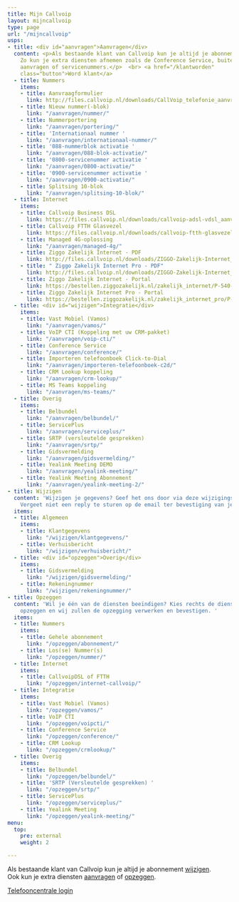 ```yaml
---
title: Mijn Callvoip
layout: mijncallvoip
type: page
url: "/mijncallvoip"
usps:
- title: <div id="aanvragen">Aanvragen</div>
  content: <p>Als bestaande klant van Callvoip kun je altijd je abonnement uitbreiden.
    Zo kun je extra diensten afnemen zoals de Conference Service, buitenlandse nummers
    aanvragen of servicenummers.</p>  <br> <a href="/klantworden"
    class="button">Word klant</a>
  - title: Nummers
    items:
    - title: Aanvraagformulier
      link: http://files.callvoip.nl/downloads/CallVoip_telefonie_aanvraagformulier.pdf
    - title: Nieuw nummer(-blok)
      link: "/aanvragen/nummer/"
    - title: Nummerportering
      link: "/aanvragen/portering/"
    - title: 'Internationaal nummer '
      link: "/aanvragen/internationaal-nummer/"
    - title: '088-nummerblok activatie '
      link: "/aanvragen/088-blok-activatie/"
    - title: '0800-servicenummer activatie '
      link: "/aanvragen/0800-activatie/"
    - title: '0900-servicenummer activatie '
      link: "/aanvragen/0900-activatie/"
    - title: Splitsing 10-blok
      link: "/aanvragen/splitsing-10-blok/"
  - title: Internet
    items:
    - title: Callvoip Business DSL
      link: https://files.callvoip.nl/downloads/callvoip-adsl-vdsl_aanvraagformulier.pdf
    - title: Callvoip FTTH Glasvezel
      link: https://files.callvoip.nl/downloads/callvoip-ftth-glasvezel_aanvraagformulier.pdf
    - title: Managed 4G-oplossing
      link: "/aanvragen/managed-4g/"
    - title: Ziggo Zakelijk Internet - PDF
      link: http://files.callvoip.nl/downloads/ZIGGO-Zakelijk-Internet_variabel-IP.pdf
    - title: " Ziggo Zakelijk Internet Pro - PDF"
      link: http://files.callvoip.nl/downloads/ZIGGO-Zakelijk-Internet_Pro.pdf
    - title: Ziggo Zakelijk Internet - Portal
      link: https://bestellen.ziggozakelijk.nl/zakelijk_internet/P-540-U7383
    - title: Ziggo Zakelijk Internet Pro - Portal
      link: https://bestellen.ziggozakelijk.nl/zakelijk_internet_pro/P-540-U7383
  - title: <div id="wijzigen">Integratie</div>
    items:
    - title: Vast Mobiel (Vamos)
      link: "/aanvragen/vamos/"
    - title: VoIP CTI (Koppeling met uw CRM-pakket)
      link: "/aanvragen/voip-cti/"
    - title: Conference Service
      link: "/aanvragen/conference/"
    - title: Importeren telefoonboek Click-to-Dial
      link: "/aanvragen/importeren-telefoonboek-c2d/"
    - title: CRM Lookup koppeling
      link: "/aanvragen/crm-lookup/"
    - title: MS Teams koppeling 
      link: "/aanvragen/ms-teams/"
  - title: Overig
    items:
    - title: Belbundel
      link: "/aanvragen/belbundel/"
    - title: ServicePlus
      link: "/aanvragen/serviceplus/"
    - title: SRTP (versleutelde gesprekken)
      link: "/aanvragen/srtp/"
    - title: Gidsvermelding
      link: "/aanvragen/gidsvermelding/"
    - title: Yealink Meeting DEMO
      link: "/aanvragen/yealink-meeting/"
    - title: Yealink Meeting Abonnement
      link: "/aanvragen/yealink-meeting-2/"
- title: Wijzigen
  content: 'Wijzigen je gegevens? Geef het ons door via deze wijzigingsformulieren.
    Vergeet niet een reply te sturen op de email ter bevestiging van je wijziging. '
  items:
  - title: Algemeen
    items:
    - title: Klantgegevens
      link: "/wijzigen/klantgegevens/"
    - title: Verhuisbericht
      link: "/wijzigen/verhuisbericht/"
  - title: <div id="opzeggen">Overig</div>
    items:
    - title: Gidsvermelding
      link: "/wijzigen/gidsvermelding/"
    - title: Rekeningnummer
      link: "/wijzigen/rekeningnummer/"
- title: Opzeggen
  content: 'Wil je één van de diensten beeïndigen? Kies rechts de dienst die je wilt
    opzeggen en wij zullen de opzegging verwerken en bevestigen. '
  items:
  - title: Nummers
    items:
    - title: Gehele abonnement
      link: "/opzeggen/abonnement/"
    - title: Los(se) Nummer(s)
      link: "/opzeggen/nummer/"
  - title: Internet
    items:
    - title: CallvoipDSL of FTTH
      link: "/opzeggen/internet-callvoip/"
  - title: Integratie
    items:
    - title: Vast Mobiel (Vamos)
      link: "/opzeggen/vamos/"
    - title: VoIP CTI
      link: "/opzeggen/voipcti/"
    - title: Conference Service
      link: "/opzeggen/conference/"
    - title: CRM Lookup
      link: "/opzeggen/crmlookup/"
  - title: Overig
    items:
    - title: Belbundel
      link: "/opzeggen/belbundel/"
    - title: 'SRTP (Versleutelde gesprekken) '
      link: "/opzeggen/srtp/"
    - title: ServicePlus
      link: "/opzeggen/serviceplus/"
    - title: Yealink Meeting
      link: "/opzeggen/yealink-meeting/"
menu:
  top:
    pre: external
    weight: 2

---
```

Als bestaande klant van Callvoip kun je altijd je abonnement <a href="#wijzigen">wijzigen</a>.<br>Ook kun je extra diensten <a href="#aanvragen">aanvragen<a> of <a href="#opzeggen">opzeggen</a>.

 <a href="/login" target="_blank" class="button">Telefooncentrale login</a>
